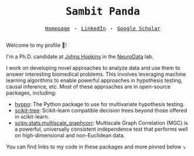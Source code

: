 <pre align="center"><div id="user-content-toc"><ul><summary><h1 style="display: inline-block;">Sambit Panda</h1><br/><a href="https://sampan.me/">Homepage</a> &#x30FB; <a href="https://www.linkedin.com/in/sampan501/">LinkedIn</a> &#x30FB; <a href="https://scholar.google.com/citations?user=-V3CmPoAAAAJ&hl=en">Google Scholar</a></summary></ul></div></pre>

Welcome to my profile 👋!

I'm a Ph.D. candidate at [Johns Hopkins](https://www.bme.jhu.edu/) in the [NeuroData](https://neurodata.io/) lab.

I work on developing novel approaches to analyze data and use them to answer interesting biomedical problems. This involves leveraging machine learning algorithms to enable powerful approaches in hypothesis testing, causal inference, etc. Most of these approaches are in open-source packages, including:

- [hyppo](https://github.com/neurodata/hyppo): The Python package to use for multivariate hypothesis testing.
- [scikit-tree](https://github.com/neurodata/scikit-tree): Scikit-learn compatible decision trees beyond those offered in scikit-learn.
- [scipy.stats.multiscale_graphcorr](https://docs.scipy.org/doc/scipy/reference/generated/scipy.stats.multiscale_graphcorr.html): Multiscale Graph Correlation (MGC) is a powerful, universally consistent independence test that performs well on high-dimensional and non-Euclidean data.

You can find links to my code in these packages and more pinned below &#x2935;
